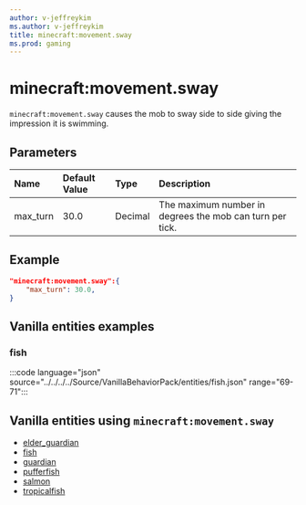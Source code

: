 ```yaml
---
author: v-jeffreykim
ms.author: v-jeffreykim
title: minecraft:movement.sway
ms.prod: gaming
---
```


# minecraft:movement.sway

`minecraft:movement.sway` causes the mob to sway side to side giving the impression it is swimming.

## Parameters

|Name |Default Value  |Type  |Description  |
|:----------|:----------|:----------|:----------|
| max_turn| 30.0| Decimal| The maximum number in degrees the mob can turn per tick. |

## Example

```json
"minecraft:movement.sway":{
    "max_turn": 30.0,
}
```

## Vanilla entities examples

### fish

:::code language="json" source="../../../../Source/VanillaBehaviorPack/entities/fish.json" range="69-71":::

## Vanilla entities using `minecraft:movement.sway`

- [elder_guardian](../../../../Source/VanillaBehaviorPack_Snippets/entities/elder_guardian.md)
- [fish](../../../../Source/VanillaBehaviorPack_Snippets/entities/fish.md)
- [guardian](../../../../Source/VanillaBehaviorPack_Snippets/entities/guardian.md)
- [pufferfish](../../../../Source/VanillaBehaviorPack_Snippets/entities/pufferfish.md)
- [salmon](../../../../Source/VanillaBehaviorPack_Snippets/entities/salmon.md)
- [tropicalfish](../../../../Source/VanillaBehaviorPack_Snippets/entities/tropicalfish.md)